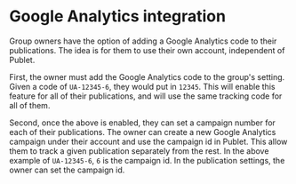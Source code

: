 Google Analytics integration
============================

Group owners have the option of adding a Google Analytics code to their
publications.  The idea is for them to use their own account, independent of
Publet.

First, the owner must add the Google Analytics code to the group's setting.
Given a code of `UA-12345-6`, they would put in `12345`.  This will enable this
feature for all of their publications, and will use the same tracking code for
all of them.

Second, once the above is enabled, they can set a campaign number for each of
their publications.  The owner can create a new Google Analytics campaign under
their account and use the campaign id in Publet.  This allow them to track a
given publication separately from the rest.  In the above example of
`UA-12345-6`, `6` is the campaign id.  In the publication settings, the owner
can set the campaign id.
